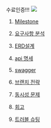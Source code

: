 수료인증!!! <a href="https://hhpluscertificateofcompletion.oopy.io/">
  <img src="https://static.spartacodingclub.kr/hanghae99/plus/completion/badge_blue.svg" />
</a>



1. [Milestone](https://docs.google.com/spreadsheets/d/1nYC0oEB-8Cfezy9FAc1-W9L0ObWs1_SmjASPsBLhk24/edit#gid=0)
   
2. [요구사항 분석](https://docs.google.com/spreadsheets/d/1nYC0oEB-8Cfezy9FAc1-W9L0ObWs1_SmjASPsBLhk24/edit#gid=1825023810) 

3. [ERD설계](https://docs.google.com/spreadsheets/d/1nYC0oEB-8Cfezy9FAc1-W9L0ObWs1_SmjASPsBLhk24/edit#gid=954214650)

4. [api 명세](https://docs.google.com/spreadsheets/d/1nYC0oEB-8Cfezy9FAc1-W9L0ObWs1_SmjASPsBLhk24/edit#gid=294299848)

5. [swagger](https://docs.google.com/spreadsheets/d/1nYC0oEB-8Cfezy9FAc1-W9L0ObWs1_SmjASPsBLhk24/edit#gid=2704616)

6. [브랜치 전략](https://docs.google.com/spreadsheets/d/1nYC0oEB-8Cfezy9FAc1-W9L0ObWs1_SmjASPsBLhk24/edit#gid=333836051)

7. [동시성 문제](https://docs.google.com/spreadsheets/d/1nYC0oEB-8Cfezy9FAc1-W9L0ObWs1_SmjASPsBLhk24/edit#gid=794267824)

8. [회고]()

9. [트러블 슈팅]()


